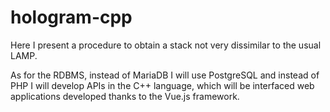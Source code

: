# hologram-cpp

Here I present a procedure to obtain a stack not very dissimilar to the usual LAMP.

As for the RDBMS, instead of MariaDB I will use PostgreSQL and instead of PHP I will develop APIs in the C++ language, which will be interfaced web applications developed thanks to the Vue.js framework.
